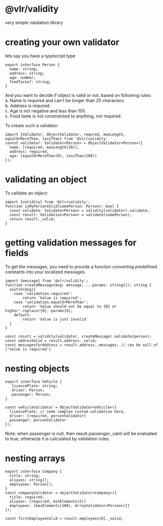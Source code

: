 # @vlr/validity
very simple validation library

# creating your own validator
lets say you have a typescript type
```
export interface Person {
  name: string;  
  address: string;  
  age: number;
  foodTaste?: string;
}
```
And you want to decide if object is valid or not, based on following rules:  
a. Name is required and can't be longer than 20 characters  
b. Address is required.  
c. Age is not negative and less than 100.  
c. Food taste is not constrainted to anything, not required.  


To create such a validator:
```
import {Validator, ObjectValidator, requred, maxLength, equalOrMoreThan, lessThan} from '@vlr/validity'
connst validator: Validator<Person> = ObjectValidator<Person>({
  name: [required, maxLength(20)],
  address: required,
  age: [equalOrMoreThan(0), lessThan(100)]
});
```

# validating an object
To validate an object: 

```
import {validity} from '@vlr/validity';
function isMyPersonValid(somePerson: Person): bool {
  const validate: Validate<Person> = validity(validator).validate;
  const result: Validation<Person> = validate(somePerson);
  return result._valid;
}
```


# getting validation messages for fields
To get the messages, you need to provide a function converting predefined constants into your localized messages.
```
import {message} from '@vlr/validity';
function createMessage(msg: message, ...params: string[]): string {
  switch(msg){
	case 'validation.required':
		return 'Value is required';
	case 'validation.equalOrMoreThan':
		return 'Value should not be equal to {0} or higher'.replace({0}, params[0];
	default:
	    return 'Value is just invalid'
  }
}

const result = validity(validator, createMessage).validate(person);
const addresValid = result.address._valid;
const messagesForAddress = result.address._messages; // can be null of ['Value is required']
```

# nesting objects
```
export interface Vehicle {
   licencePlate: string;
   driver: Person;
   passenger: Person;
}

const vehicleValidator = ObjectValidator<Vehicle>({
  licencePlate: // some complex custom validation here,
  driver: [required, personValidator]
  passenger: personValidator
});
```

Note: when passenger is null, then result.passenger._valid will be evaluated to true, otherwize it is calculated by validation rules.

# nesting arrays
```
export interface Company {
  title: string;
  aliases: string[];  
  employees: Person[];
}
const companyValidator = objectValidator<Company>({
  title: required,
  aliases: [required, minElements(2)]
  employees: [maxElements(100), ArrayValidator<Person>(}]
});

const firstEmployeeValid = result.employees[0]._valid;

```
